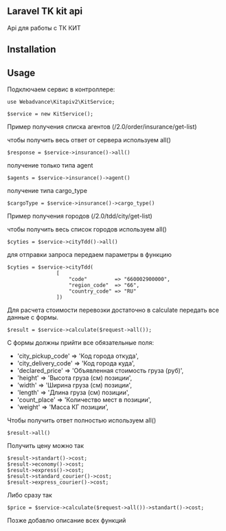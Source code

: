     
    
## Laravel TK kit api

Api для работы с ТК КИТ



## Installation




## Usage

Подключаем сервис в контроллере:

```
use Webadvance\Kitapiv2\KitService;

$service = new KitService();
```



Пример получения списка агентов (/2.0/order/insurance/get-list)

чтобы получить весь ответ от сервера используем all()

```
$response = $service->insurance()->all()
```
получение только типа agent
```
$agents = $service->insurance()->agent()
```
получение типа cargo_type
```
$cargoType = $service->insurance()->cargo_type()
```


Пример получения городов (/2.0/tdd/city/get-list)

чтобы получить весь список городов используем all()
```
$cyties = $service->cityTdd()->all()
```
для отправки запроса передаем параметры в функцию
```
$cyties = $service->cityTdd(
                [
                    "code"         => "660002900000",
                    "region_code"  => "66",
                    "country_code" => "RU"
                ])
```




Для расчета стоимости перевозки достаточно в calculate передать все данные с формы.
```
$result = $service->calculate($request->all());
```

С формы должны прийти все обязательные поля:

* 'city_pickup_code'      => 'Код города откуда',
* 'city_delivery_code'    => 'Код города куда',
* 'declared_price'        => 'Объявленная стоимость груза (руб)',
* 'height'                => 'Высота груза (см) позиции',
* 'width'                 => 'Ширина груза (см) позиции',
* 'length'                => 'Длина груза (см) позиции',
* 'count_place'           => 'Количество мест в позиции',
* 'weight'                => 'Масса КГ позиции',

Чтобы получить ответ полностью используем all()
```
$result->all()
```
Получить цену можно так
```
$result->standart()->cost;
$result->economy()->cost;
$result->express()->cost;
$result->standard_courier()->cost;
$result->express_courier()->cost;
```
Либо сразу так
```
$price = $service->calculate($request->all())->standart()->cost;
```

Позже добавлю описание всех функций